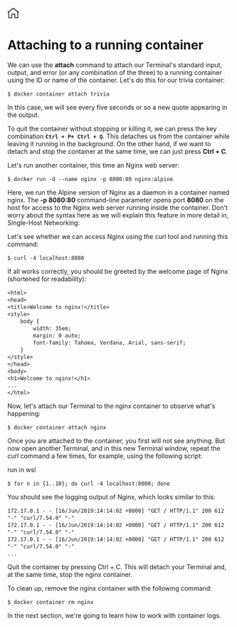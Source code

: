 [![Home](../../img/home.png)](../README.md)

# Attaching to a running container
We can use the **attach** command to attach our Terminal's standard input, output, and error (or any combination of the three) to a running container using the ID or name of the container. Let's do this for our trivia container:

```
$ docker container attach trivia
```
In this case, we will see every five seconds or so a new quote appearing in the output.

To quit the container without stopping or killing it, we can press the key combination **`Ctrl + P+ Ctrl + Q`**. This detaches us from the container while leaving it running in the background. On the other hand, if we want to detach and stop the container at the same time, we can just press **Ctrl + C**.

Let's run another container, this time an Nginx web server:

```
$ docker run -d --name nginx -p 8080:80 nginx:alpine
```

Here, we run the Alpine version of Nginx as a daemon in a container named nginx. The **-p 8080:80** command-line parameter opens port **8080** on the host for access to the Nginx web server running inside the container. Don't worry about the syntax here as we will explain this feature in more detail in, Single-Host Networking:

Let's see whether we can access Nginx using the curl tool and running this command:
```
$ curl -4 localhost:8080
```

If all works correctly, you should be greeted by the welcome page of Nginx (shortened for readability):

```
<html> 
<head> 
<title>Welcome to nginx!</title> 
<style> 
    body { 
        width: 35em; 
        margin: 0 auto; 
        font-family: Tahoma, Verdana, Arial, sans-serif; 
    } 
</style> 
</head> 
<body> 
<h1>Welcome to nginx!</h1> 
...
</html> 
```
Now, let's attach our Terminal to the nginx container to observe what's happening:

```
$ docker container attach nginx
```

Once you are attached to the container, you first will not see anything. But now open another Terminal, and in this new Terminal window, repeat the curl command a few times, for example, using the following script:

run in wsl
```
$ for n in {1..10}; do curl -4 localhost:8080; done  
```

You should see the logging output of Nginx, which looks similar to this:

```
172.17.0.1 - - [16/Jun/2019:14:14:02 +0000] "GET / HTTP/1.1" 200 612 "-" "curl/7.54.0" "-"
172.17.0.1 - - [16/Jun/2019:14:14:02 +0000] "GET / HTTP/1.1" 200 612 "-" "curl/7.54.0" "-"
172.17.0.1 - - [16/Jun/2019:14:14:02 +0000] "GET / HTTP/1.1" 200 612 "-" "curl/7.54.0" "-"
...

```

Quit the container by pressing Ctrl + C. This will detach your Terminal and, at the same time, stop the nginx container.

To clean up, remove the nginx container with the following command:

```
$ docker container rm nginx
```

In the next section, we're going to learn how to work with container logs.